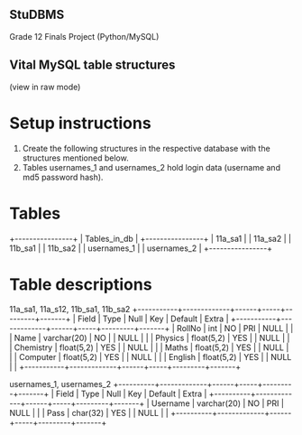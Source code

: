 ## StuDBMS
Grade 12 Finals Project (Python/MySQL)

## Vital MySQL table structures
(view in raw mode)

# Setup instructions

1. Create the following structures in the respective database with the structures mentioned below.
2. Tables usernames_1 and usernames_2 hold login data (username and md5 password hash).

# Tables
+----------------+
| Tables_in_db |
+----------------+
| 11a_sa1        |
| 11a_sa2        |
| 11b_sa1        |
| 11b_sa2        |
| usernames_1    |
| usernames_2    |
+----------------+

# Table descriptions

11a_sa1, 11a_s12, 11b_sa1, 11b_sa2
+-----------+-------------+------+-----+---------+-------+
| Field     | Type        | Null | Key | Default | Extra |
+-----------+-------------+------+-----+---------+-------+
| RollNo    | int         | NO   | PRI | NULL    |       |
| Name      | varchar(20) | NO   |     | NULL    |       |
| Physics   | float(5,2)  | YES  |     | NULL    |       |
| Chemistry | float(5,2)  | YES  |     | NULL    |       |
| Maths     | float(5,2)  | YES  |     | NULL    |       |
| Computer  | float(5,2)  | YES  |     | NULL    |       |
| English   | float(5,2)  | YES  |     | NULL    |       |
+-----------+-------------+------+-----+---------+-------+

usernames_1, usernames_2
+----------+-------------+------+-----+---------+-------+
| Field    | Type        | Null | Key | Default | Extra |
+----------+-------------+------+-----+---------+-------+
| Username | varchar(20) | NO   | PRI | NULL    |       |
| Pass     | char(32)    | YES  |     | NULL    |       |
+----------+-------------+------+-----+---------+-------+
